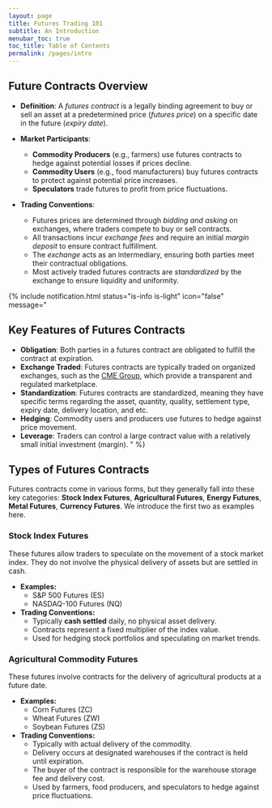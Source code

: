 ```yaml
---
layout: page
title: Futures Trading 101
subtitle: An Introduction
menubar_toc: true
toc_title: Table of Contents
permalink: /pages/intro
---
```

## Future Contracts Overview
- **Definition**: A *futures contract* is a legally binding agreement to buy or sell an asset at a predetermined 
  price (*futures price*) on a specific date in the future (*expiry date*).  

- **Market Participants**:  
  - **Commodity Producers** (e.g., farmers) use futures contracts to hedge against potential losses if prices decline.  
  - **Commodity Users** (e.g., food manufacturers) buy futures contracts to protect against potential price increases.  
  - **Speculators** trade futures to profit from price fluctuations.  

- **Trading Conventions**:  
  - Futures prices are determined through *bidding and asking* on exchanges, where traders compete to buy or sell contracts.  
  - All transactions incur *exchange fees* and require an initial *margin deposit* to ensure contract fulfillment.  
  - The *exchange* acts as an intermediary, ensuring both parties meet their contractual obligations.  
  - Most actively traded futures contracts are *standardized* by the exchange to ensure liquidity and uniformity.  

{% include notification.html 
status="is-info is-light"
icon="false"
message="
## Key Features of Futures Contracts
- **Obligation**: Both parties in a futures contract are obligated to fulfill the contract at 
  expiration.
- **Exchange Traded**: Futures contracts are typically traded on organized exchanges, such as the [CME Group](https://www.cmegroup.com), which 
  provide a transparent and regulated marketplace.
- **Standardization**: Futures contracts are standardized, meaning they have specific terms regarding the asset, 
  quantity, quality, settlement type, expiry date, delivery location, and etc.
- **Hedging**: Commodity users and producers use futures to hedge against price movement.
- **Leverage**: Traders can control a large contract value with a relatively small initial investment (margin).
" %}

## Types of Futures Contracts
Futures contracts come in various forms, but they generally fall into these key categories: **Stock Index Futures**, 
**Agricultural Futures**, **Energy Futures**, **Metal Futures**, **Currency Futures**. We introduce the first two as 
examples here.

### Stock Index Futures
These futures allow traders to speculate on the movement of a stock market index. They do not involve the physical 
delivery of assets but are settled in cash.
- **Examples:**
  - S&P 500 Futures (ES)
  - NASDAQ-100 Futures (NQ)
- **Trading Conventions:**
  - Typically **cash settled** daily, no physical asset delivery.
  - Contracts represent a fixed multiplier of the index value.
  - Used for hedging stock portfolios and speculating on market trends.

### Agricultural Commodity Futures
These futures involve contracts for the delivery of agricultural products at a future date.

- **Examples:**
  - Corn Futures (ZC)
  - Wheat Futures (ZW)
  - Soybean Futures (ZS)
- **Trading Conventions:**
  - Typically with actual delivery of the commodity.
  - Delivery occurs at designated warehouses if the contract is held until expiration.
  - The buyer of the contract is responsible for the warehouse storage fee and delivery cost.
  - Used by farmers, food producers, and speculators to hedge against price fluctuations.

